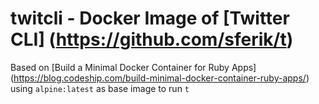 # twitcli - Docker Image of [Twitter CLI] (https://github.com/sferik/t)

Based on [Build a Minimal Docker Container for Ruby Apps] (https://blog.codeship.com/build-minimal-docker-container-ruby-apps/) using `alpine:latest` as base image to run `t` 
